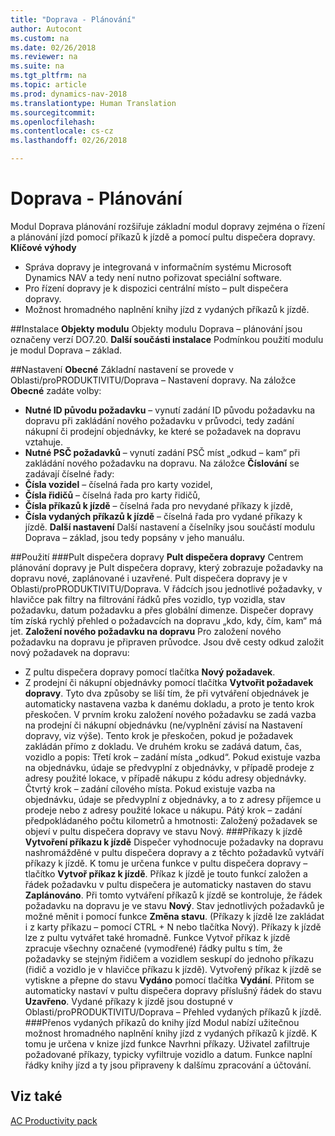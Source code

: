 ```yaml
---
title: "Doprava - Plánování"
author: Autocont
ms.custom: na
ms.date: 02/26/2018
ms.reviewer: na
ms.suite: na
ms.tgt_pltfrm: na
ms.topic: article
ms.prod: dynamics-nav-2018
ms.translationtype: Human Translation
ms.sourcegitcommit: 
ms.openlocfilehash: 
ms.contentlocale: cs-cz
ms.lasthandoff: 02/26/2018

---
```


# <a name="ac-pp-transport-planning.md"></a>Doprava - Plánování

Modul Doprava plánování rozšiřuje základní modul dopravy zejména o řízení a plánování jízd pomocí příkazů k jízdě a pomocí pultu dispečera dopravy.
**Klíčové výhody**
* Správa dopravy je integrovaná v informačním systému Microsoft Dynamics NAV a tedy není nutno pořizovat speciální software.
* Pro řízení dopravy je k dispozici centrální místo – pult dispečera dopravy.
* Možnost hromadného naplnění knihy jízd z vydaných příkazů k jízdě.

##Instalace
**Objekty modulu**
Objekty modulu Doprava – plánování jsou označeny verzí DO7.20.
**Další součásti instalace**
Podmínkou použití modulu je modul Doprava – základ.

##Nastavení
**Obecné**
Základní nastavení se provede v Oblasti/proPRODUKTIVITU/Doprava – Nastavení dopravy.
Na záložce **Obecné** zadáte volby:
* **Nutné ID původu požadavku** – vynutí zadání ID původu požadavku na dopravu při zakládání nového požadavku v průvodci, tedy zadání nákupní či prodejní objednávky, ke které se požadavek na dopravu vztahuje.
* **Nutné PSČ požadavků** – vynutí zadání PSČ míst „odkud – kam“ při zakládání nového požadavku na dopravu.
Na záložce **Číslování** se zadávají číselné řady:
* **Čísla vozidel** – číselná řada pro karty vozidel,
* **Čísla řidičů** – číselná řada pro karty řidičů,
* **Čísla příkazů k jízdě** – číselná řada pro nevydané příkazy k jízdě,
* **Čísla vydaných příkazů k jízdě** – číselná řada pro vydané příkazy k jízdě.
**Další nastavení**
Další nastavení a číselníky jsou součástí modulu Doprava – základ, jsou tedy popsány v jeho manuálu.

##Použití
###Pult dispečera dopravy
**Pult dispečera dopravy**
Centrem plánování dopravy je Pult dispečera dopravy, který zobrazuje požadavky na dopravu nové, zaplánované i uzavřené. Pult dispečera dopravy je v Oblasti/proPRODUKTIVITU/Doprava.
V řádcích jsou jednotlivé požadavky, v hlavičce pak filtry na filtrování řádků přes vozidlo, typ vozidla, stav požadavku, datum požadavku a přes globální dimenze. Dispečer dopravy tím získá rychlý přehled o požadavcích na dopravu „kdo, kdy, čím, kam“ má jet.
**Založení nového požadavku na dopravu**
Pro založení nového požadavku na dopravu je připraven průvodce.
Jsou dvě cesty odkud založit nový požadavek na dopravu:
* Z pultu dispečera dopravy pomocí tlačítka **Nový požadavek**.
* Z prodejní či nákupní objednávky pomocí tlačítka **Vytvořit požadavek dopravy**.
Tyto dva způsoby se liší tím, že při vytváření objednávek je automaticky nastavena vazba k danému dokladu, a proto je tento krok přeskočen.
V prvním kroku založení nového požadavku se zadá vazba na prodejní či nákupní objednávku (ne/vyplnění závisí na Nastavení dopravy, viz výše). Tento krok je přeskočen, pokud je požadavek zakládán přímo z dokladu.
Ve druhém kroku se zadává datum, čas, vozidlo a popis:
Třetí krok – zadání místa „odkud“. Pokud existuje vazba na objednávku, údaje se předvyplní z objednávky, v případě prodeje z adresy použité lokace, v případě nákupu z kódu adresy objednávky.
Čtvrtý krok – zadání cílového místa. Pokud existuje vazba na objednávku, údaje se předvyplní z objednávky, a to z adresy příjemce u prodeje nebo z adresy použité lokace u nákupu.
Pátý krok – zadání předpokládaného počtu kilometrů a hmotnosti:
Založený požadavek se objeví v pultu dispečera dopravy ve stavu Nový.
###Příkazy k jízdě
**Vytvoření příkazu k jízdě**
Dispečer vyhodnocuje požadavky na dopravu nashromážděné v pultu dispečera dopravy a z těchto požadavků vytváří příkazy k jízdě. K tomu je určena funkce v pultu dispečera dopravy – tlačítko **Vytvoř příkaz k jízdě**. Příkaz k jízdě je touto funkcí založen a řádek požadavku v pultu dispečera je automaticky nastaven do stavu **Zaplánováno**.
Při tomto vytváření příkazů k jízdě se kontroluje, že řádek požadavku na dopravu je ve stavu **Nový**.
Stav jednotlivých požadavků je možné měnit i pomocí funkce **Změna stavu**.
(Příkazy k jízdě lze zakládat i z karty příkazu – pomocí CTRL + N nebo tlačítka Nový).
Příkazy k jízdě lze z pultu vytvářet také hromadně. Funkce Vytvoř příkaz k jízdě zpracuje všechny označené (vymodřené) řádky pultu s tím, že požadavky se stejným řidičem a vozidlem seskupí do jednoho příkazu (řidič a vozidlo je v hlavičce příkazu k jízdě).
Vytvořený příkaz k jízdě se vytiskne a přepne do stavu **Vydáno** pomocí tlačítka **Vydání**. Přitom se automaticky nastaví v pultu dispečera dopravy příslušný řádek do stavu **Uzavřeno**. Vydané příkazy k jízdě jsou dostupné v Oblasti/proPRODUKTIVITU/Doprava – Přehled vydaných příkazů k jízdě. 
###Přenos vydaných příkazů do knihy jízd
Modul nabízí užitečnou možnost hromadného naplnění knihy jízd z vydaných příkazů k jízdě. K tomu je určena v knize jízd funkce Navrhni příkazy. Uživatel zafiltruje požadované příkazy, typicky vyfiltruje vozidlo a datum.
Funkce naplní řádky knihy jízd a ty jsou připraveny k dalšímu zpracování a účtování.


## <a name="see-also"></a>Viz také  
[AC Productivity pack](ac-pp-productivity-pack.md)  